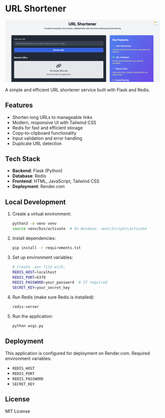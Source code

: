 # URL Shortener

![URL Shortener Screenshot](urlpagescreenshot.png)

A simple and efficient URL shortener service built with Flask and Redis.

## Features

- Shorten long URLs to manageable links
- Modern, responsive UI with Tailwind CSS
- Redis for fast and efficient storage
- Copy-to-clipboard functionality
- Input validation and error handling
- Duplicate URL detection

## Tech Stack

- **Backend**: Flask (Python)
- **Database**: Redis
- **Frontend**: HTML, JavaScript, Tailwind CSS
- **Deployment**: Render.com

## Local Development

1. Create a virtual environment:
   ```bash
   python3 -m venv venv
   source venv/bin/activate  # On Windows: venv\Scripts\activate
   ```

2. Install dependencies:
   ```bash
   pip install -r requirements.txt
   ```

3. Set up environment variables:
   ```bash
   # Create .env file with:
   REDIS_HOST=localhost
   REDIS_PORT=6379
   REDIS_PASSWORD=your_password  # If required
   SECRET_KEY=your_secret_key
   ```

4. Run Redis (make sure Redis is installed):
   ```bash
   redis-server
   ```

5. Run the application:
   ```bash
   python wsgi.py
   ```

## Deployment

This application is configured for deployment on Render.com. Required environment variables:

- `REDIS_HOST`
- `REDIS_PORT`
- `REDIS_PASSWORD`
- `SECRET_KEY`

## License

MIT License

